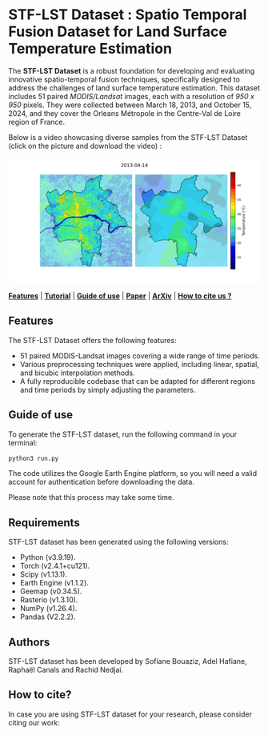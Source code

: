 # STF-LST Dataset : Spatio Temporal Fusion Dataset for Land Surface Temperature Estimation

The <strong>STF-LST Dataset</strong> is a robust foundation for developing and evaluating innovative spatio-temporal fusion techniques, specifically designed to address the challenges of land surface temperature estimation. This dataset includes 51 paired <em>MODIS/Landsat</em> images, each with a resolution of <em>950 x 950</em> pixels. They were collected between March 18, 2013, and October 15, 2024, and they cover the Orleans Métropole in the Centre-Val de Loire region of France.

Below is a video showcasing diverse samples from the STF-LST Dataset (click on the picture and download the video) : 

[![Watch the video](example_sample.png)](STF-LST_video.mp4)

[**Features**](#Features)
| [**Tutorial**](https://github.com/Sofianebouaziz1/FLASH-RL/blob/main/tutorial.ipynb)
| [**Guide of use**](#Guide-of-use)
| [**Paper**]()
| [**ArXiv**]()
| [**How to cite us ?**](#How-to-cite)

## Features

The STF-LST Dataset offers the following features:

* 51 paired MODIS-Landsat images covering a wide range of time periods.
* Various preprocessing techniques were applied, including linear, spatial, and bicubic interpolation methods.
* A fully reproducible codebase that can be adapted for different regions and time periods by simply adjusting the parameters.

## Guide of use
To generate the STF-LST dataset, run the following command in your terminal:  

```bash
python3 run.py
```
The code utilizes the Google Earth Engine platform, so you will need a valid account for authentication before downloading the data.

Please note that this process may take some time.


## Requirements
STF-LST dataset has been generated using the following versions: 
- Python (v3.9.19).
- Torch (v2.4.1+cu121).
- Scipy (v1.13.1).
- Earth Engine (v1.1.2).
- Geemap (v0.34.5).
- Rasterio (v1.3.10).
- NumPy (v1.26.4).
- Pandas (V2.2.2).

## Authors 

STF-LST dataset has been developed by Sofiane Bouaziz, Adel Hafiane, Raphaël Canals and Rachid Nedjai.

## How to cite?
In case you are using STF-LST dataset for your research, please consider citing our work:


